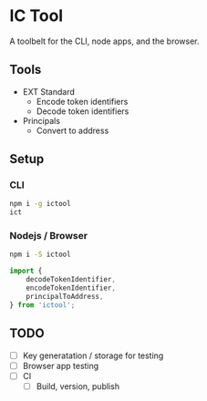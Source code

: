 # IC Tool

A toolbelt for the CLI, node apps, and the browser.

## Tools

- EXT Standard
    - Encode token identifiers
    - Decode token identifiers
- Principals
    - Convert to address

## Setup

### CLI

```sh
npm i -g ictool
ict
```

### Nodejs / Browser

```sh
npm i -S ictool
```

```typescript
import {
    decodeTokenIdentifier,
    encodeTokenIdentifier,
    principalToAddress,
} from 'ictool';
```

## TODO

- [ ] Key generatation / storage for testing
- [ ] Browser app testing
- [ ] CI
    - [ ] Build, version, publish